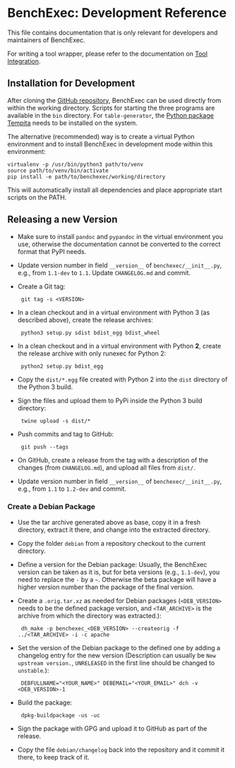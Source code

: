 # BenchExec: Development Reference

This file contains documentation that is only relevant for developers
and maintainers of BenchExec.

For writing a tool wrapper, please refer to the documentation on
[Tool Integration](tool-integration.md).


## Installation for Development

After cloning the [GitHub repository](https://github.com/dbeyer/benchexec),
BenchExec can be used directly from within the working directory.
Scripts for starting the three programs are available in the `bin` directory.
For `table-generator`, the [Python package Tempita](https://pypi.python.org/pypi/Tempita)
needs to be installed on the system.

The alternative (recommended) way is to create a virtual Python environment
and to install BenchExec in development mode within this environment:

    virtualenv -p /usr/bin/python3 path/to/venv
    source path/to/venv/bin/activate
    pip install -e path/to/benchexec/working/directory

This will automatically install all dependencies
and place appropriate start scripts on the PATH.


## Releasing a new Version

 * Make sure to install `pandoc` and `pypandoc` in the virtual environment
   you use, otherwise the documentation cannot be converted to the correct
   format that PyPI needs.

 * Update version number in field `__version__` of `benchexec/__init__.py`,
   e.g., from `1.1-dev` to `1.1`. Update `CHANGELOG.md` and commit.

 * Create a Git tag:

        git tag -s <VERSION>

 * In a clean checkout and in a virtual environment with Python 3 (as described above),
   create the release archives:

        python3 setup.py sdist bdist_egg bdist_wheel

 * In a clean checkout and in a virtual environment with Python **2**,
   create the release archive with only runexec for Python 2:

        python2 setup.py bdist_egg

 * Copy the `dist/*.egg` file created with Python 2 into the `dist` directory
   of the Python 3 build.

 * Sign the files and upload them to PyPi inside the Python 3 build directory:

        twine upload -s dist/*

 * Push commits and tag to GitHub:

        git push --tags

 * On GitHub, create a release from the tag with a description of the changes
   (from `CHANGELOG.md`), and upload all files from `dist/`.

 * Update version number in field `__version__` of `benchexec/__init__.py`,
   e.g., from `1.1` to `1.2-dev` and commit.


### Create a Debian Package

 * Use the tar archive generated above as base, copy it in a fresh directory,
   extract it there, and change into the extracted directory.

 * Copy the folder `debian` from a repository checkout to the current directory.

 * Define a version for the Debian package: Usually, the BenchExec version
   can be taken as it is, but for beta versions (e.g., `1.1-dev`),
   you need to replace the `-` by a `~`. Otherwise the beta package
   will have a higher version number than the package of the final version.

 * Create a `.orig.tar.xz` as needed for Debian packages
   (`<DEB_VERSION>` needs to be the defined package version,
   and `<TAR_ARCHIVE>` is the archive from which the directory was extracted.):

        dh_make -p benchexec_<DEB_VERSION> --createorig -f ../<TAR_ARCHIVE> -i -c apache

 * Set the version of the Debian package to the defined one by adding
   a changelog entry for the new version
   (Description can usually be `New upstream version.`,
   `UNRELEASED` in the first line should be changed to `unstable`.):

        DEBFULLNAME="<YOUR_NAME>" DEBEMAIL="<YOUR_EMAIL>" dch -v <DEB_VERSION>-1

 * Build the package:

        dpkg-buildpackage -us -uc

 * Sign the package with GPG and upload it to GitHub as part of the release.

 * Copy the file `debian/changelog` back into the repository and it commit it there,
   to keep track of it.
